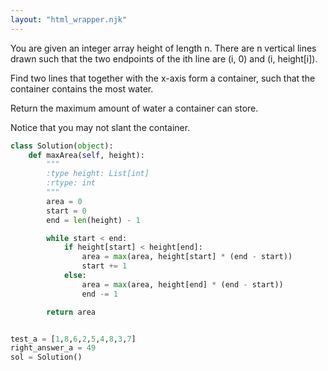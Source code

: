 ```yaml
---
layout: "html_wrapper.njk"
---
```

You are given an integer array height of length n. There are n vertical lines drawn such that the two endpoints of the ith line are (i, 0) and (i, height[i]).

Find two lines that together with the x-axis form a container, such that the container contains the most water.

Return the maximum amount of water a container can store.

Notice that you may not slant the container.

```python
class Solution(object):
    def maxArea(self, height):
        """
        :type height: List[int]
        :rtype: int
        """
        area = 0
        start = 0
        end = len(height) - 1

        while start < end:
            if height[start] < height[end]:
                area = max(area, height[start] * (end - start))
                start += 1
            else:
                area = max(area, height[end] * (end - start))
                end -= 1

        return area


test_a = [1,8,6,2,5,4,8,3,7]
right_answer_a = 49
sol = Solution()
```